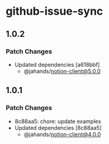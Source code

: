 # github-issue-sync

## 1.0.2

### Patch Changes

- Updated dependencies [a618bbf]
  - @jahands/notion-client@5.0.0

## 1.0.1

### Patch Changes

- 8c88aa5: chore: update examples
- Updated dependencies [8c88aa5]
  - @jahands/notion-client@4.0.0
